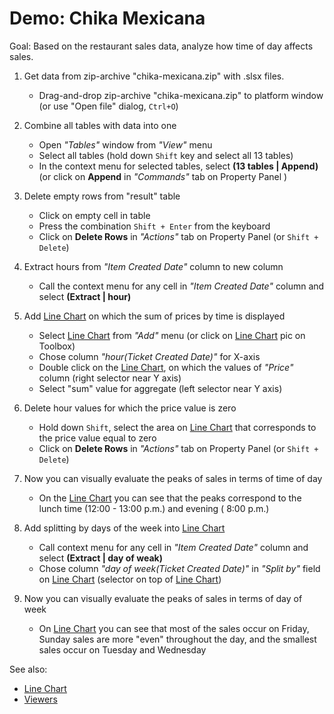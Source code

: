 <!-- TITLE: Demo: Chika Mexicana -->
<!-- SUBTITLE: -->

# Demo: Chika Mexicana 

Goal: Based on the restaurant sales data, analyze how time of day affects sales.

1. Get data from zip-archive "chika-mexicana.zip" with .slsx files.
    * Drag-and-drop zip-archive "chika-mexicana.zip" to platform window (or use "Open file" dialog, ```Ctrl+O```)
     
1. Combine all tables with data into one
   * Open *"Tables"* window from *"View"* menu
   * Select all tables (hold down ```Shift``` key and select all 13 tables)
   * In the context menu for selected tables, select **(13 tables | Append)** (or click on **Append** in *"Commands"* tab on Property Panel )
   
1. Delete empty rows from "result" table
   * Click on empty cell in table
   * Press the combination ```Shift + Enter``` from the keyboard
   * Click on **Delete Rows** in *"Actions"* tab on Property Panel (or ```Shift + Delete```)
   
1. Extract hours from  *"Item Created Date"* column to new column 
   * Call the context menu for any cell in *"Item Created Date"* column and select **(Extract | hour)**

1. Add [Line Chart](../viewers/line-chart.md) on which the sum of prices by time is displayed
   * Select [Line Chart](../viewers/line-chart.md) from *"Add"* menu (or click on [Line Chart](../viewers/line-chart.md) pic on Toolbox)
   * Chose column *"hour(Ticket Created Date)"* for X-axis 
   * Double click on the [Line Chart](../viewers/line-chart.md), on which the values of *"Price"* column (right selector near Y axis)
   * Select "sum" value for aggregate (left selector near Y axis)
   
1. Delete hour values for which the price value is zero
   * Hold down ```Shift```, select the area on [Line Chart](../viewers/line-chart.md) that corresponds to the price value equal to zero
   * Click on **Delete Rows** in *"Actions"* tab on Property Panel (or ```Shift + Delete```)

1. Now you can visually evaluate the peaks of sales in terms of time of day
   * On the [Line Chart](../viewers/line-chart.md) you can see that the peaks correspond to the lunch time (12:00 - 13:00 p.m.) and  evening ( 8:00 p.m.)
   
1. Add splitting by days of the week into [Line Chart](../viewers/line-chart.md)   
   * Call context menu for any cell in *"Item Created Date"* column and select **(Extract | day of weak)**
   * Chose column *"day of week(Ticket Created Date)"* in *"Split by"* field on [Line Chart](../viewers/line-chart.md) 
     (selector on top of [Line Chart](../viewers/line-chart.md))
   
1. Now you can visually evaluate the peaks of sales in terms of day of week
      * On [Line Chart](../viewers/line-chart.md) you can see that most of the sales occur on Friday, Sunday 
        sales are more "even" throughout the day, and the smallest sales occur on Tuesday and Wednesday

See also:

 * [Line Chart](../viewers/line-chart.md) 
 * [Viewers](../viewers/viewers.md)
